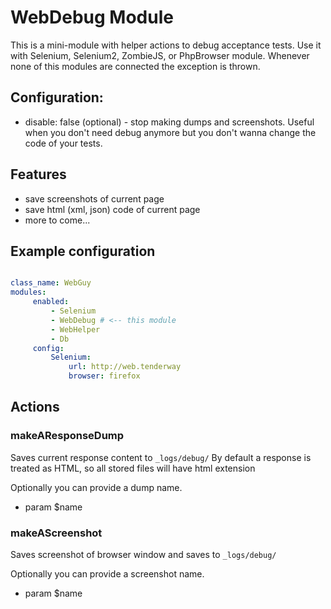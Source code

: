 # WebDebug Module

This is a mini-module with helper actions to debug acceptance tests.
Use it with Selenium, Selenium2, ZombieJS, or PhpBrowser module.
Whenever none of this modules are connected the exception is thrown.

## Configuration:

* disable: false (optional) - stop making dumps and screenshots. Useful when you don't need debug anymore but you don't wanna change the code of your tests.

## Features

* save screenshots of current page
* save html (xml, json) code of current page
* more to come...

## Example configuration

``` yaml

class_name: WebGuy
modules:
     enabled:
         - Selenium
         - WebDebug # <-- this module
         - WebHelper
         - Db 
     config:
         Selenium:
             url: http://web.tenderway
             browser: firefox
```


## Actions


### makeAResponseDump


Saves current response content to `_logs/debug/`
By default a response is treated as HTML, so all stored files will have html extension

Optionally you can provide a dump name.

 * param $name


### makeAScreenshot


Saves screenshot of browser window and saves to `_logs/debug/`

Optionally you can provide a screenshot name.

 * param $name
